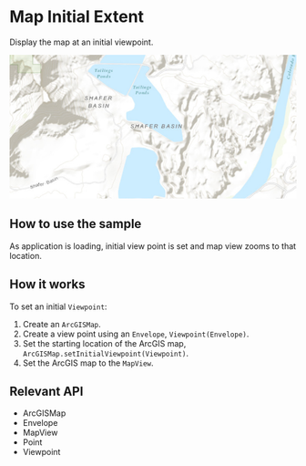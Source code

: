 # Map Initial Extent

Display the map at an initial viewpoint.

![](MapInitialExtent.png)

## How to use the sample

As application is loading, initial view point is set and map view zooms to that location.

## How it works

To set an initial `Viewpoint`:


  1. Create an `ArcGISMap`.
  2. Create a view point using an `Envelope`, `Viewpoint(Envelope)`.
  3. Set the starting location of the ArcGIS map, `ArcGISMap.setInitialViewpoint(Viewpoint)`.
  4. Set the ArcGIS map to the `MapView`.


## Relevant API


  * ArcGISMap
  * Envelope
  * MapView
  * Point
  * Viewpoint



